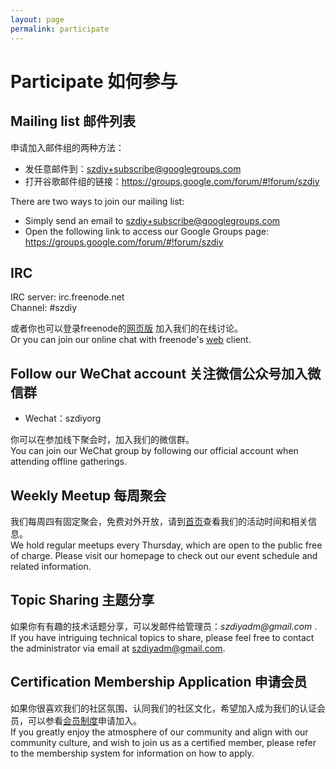```yaml
---
layout: page
permalink: participate
---
```


# Participate 如何参与

## Mailing list 邮件列表

申请加入邮件组的两种方法：

 * 发任意邮件到：szdiy+subscribe@googlegroups.com
 * 打开谷歌邮件组的链接：<https://groups.google.com/forum/#!forum/szdiy>

There are two ways to join our mailing list:
 * Simply send an email to szdiy+subscribe@googlegroups.com
 * Open the following link to access our Google Groups page: https://groups.google.com/forum/#!forum/szdiy

## IRC

IRC server: irc.freenode.net  
Channel: #szdiy

或者你也可以登录freenode的[网页版](https://webchat.freenode.net/?channels=szdiy) 加入我们的在线讨论。  
Or you can join our online chat with freenode's [web](https://webchat.freenode.net/?channels=szdiy) client.

## Follow our WeChat account 关注微信公众号加入微信群

 * Wechat：szdiyorg

你可以在参加线下聚会时，加入我们的微信群。  
You can join our WeChat group by following our official account when attending offline gatherings.

## Weekly Meetup 每周聚会

我们每周四有固定聚会，免费对外开放，请到[首页](/)查看我们的活动时间和相关信息。  
We hold regular meetups every Thursday, which are open to the public free of charge. Please visit our homepage to check out our event schedule and related information.

## Topic Sharing 主题分享

如果你有有趣的技术话题分享，可以发邮件给管理员：_szdiyadm@gmail.com_ .  
If you have intriguing technical topics to share, please feel free to contact the administrator via email at szdiyadm@gmail.com.

## Certification Membership Application 申请会员

如果你很喜欢我们的社区氛围、认同我们的社区文化，希望加入成为我们的认证会员，可以参看[会员制度](/membership)申请加入。  
If you greatly enjoy the atmosphere of our community and align with our community culture, and wish to join us as a certified member, please refer to the membership system for information on how to apply.
